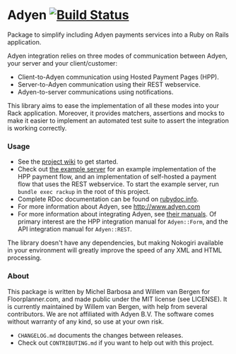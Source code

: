 # Adyen [![Build Status](https://travis-ci.org/wvanbergen/adyen.svg?branch=master)](https://travis-ci.org/wvanbergen/adyen)

Package to simplify including Adyen payments services into a Ruby on Rails application.

Adyen integration relies on three modes of communication between Adyen, your server and your client/customer:

- Client-to-Adyen communication using Hosted Payment Pages (HPP).
- Server-to-Adyen communication using their REST webservice.
- Adyen-to-server communications using notifications.

This library aims to ease the implementation of all these modes into your Rack application. Moreover, it provides matchers, assertions and mocks to make it easier to implement an automated test suite to assert the integration is working correctly.

### Usage

- See the [project wiki](https://github.com/wvanbergen/adyen/wiki) to get started.
- Check out [the example server](https://github.com/wvanbergen/adyen/blob/master/test/helpers/example_server.rb) for an example implementation of the HPP payment flow, and an implementation of self-hosted a payment flow that uses the REST webservice. To start the example server, run `bundle exec rackup` in the root of this project.
- Complete RDoc documentation can be found on [rubydoc.info](http://www.rubydoc.info/gems/adyen).
- For more information about Adyen, see http://www.adyen.com
- For more information about integrating Adyen, see [their manuals](https://www.adyen.com/home/support/manuals.html). Of primary interest are the HPP integration manual for `Adyen::Form`, and the API integration manual for `Adyen::REST`.

The library doesn't have any dependencies, but making Nokogiri available in your environment will greatly improve the speed of any XML and HTML processing.

### About

This package is written by Michel Barbosa and Willem van Bergen for Floorplanner.com, and
made public under the MIT license (see LICENSE). It is currently maintained by Willem van
Bergen, with help from several contributors. We are not affiliated with Adyen B.V. The software
comes without warranty of any kind, so use at your own risk.

- `CHANGELOG.md` documents the changes between releases.
- Check out `CONTRIBUTING.md` if you want to help out with this project.

